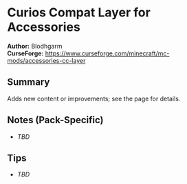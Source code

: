 # Curios Compat Layer for Accessories

**Author:** Blodhgarm  
**CurseForge:** https://www.curseforge.com/minecraft/mc-mods/accessories-cc-layer

## Summary
Adds new content or improvements; see the page for details.

## Notes (Pack-Specific)
- _TBD_

## Tips
- _TBD_

